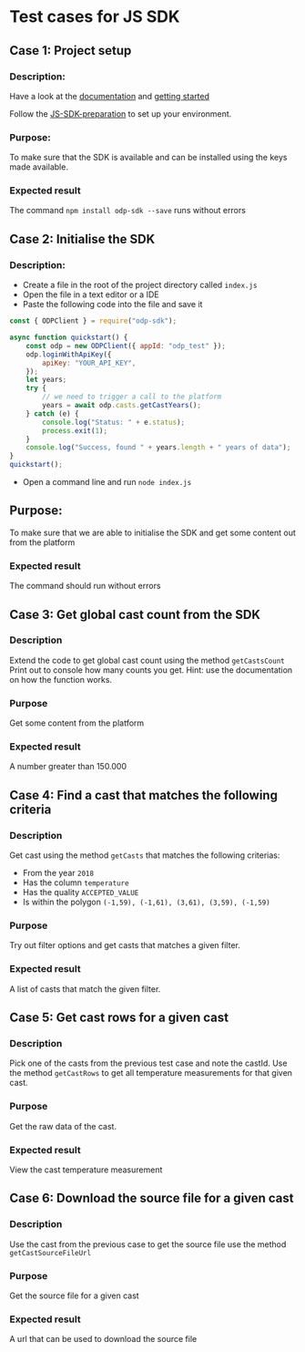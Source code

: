 # Test cases for JS SDK

## Case 1: Project setup

### Description:

Have a look at the [documentation](../docs/README.md) and [getting started](../README.md)

Follow the [JS-SDK-preparation](testPreparation.md) to set up your environment.

### Purpose:

To make sure that the SDK is available and can be installed using the keys made available.

### Expected result

The command `npm install odp-sdk --save` runs without errors

## Case 2: Initialise the SDK

### Description:

-   Create a file in the root of the project directory called `index.js`
-   Open the file in a text editor or a IDE
-   Paste the following code into the file and save it

```javascript
const { ODPClient } = require("odp-sdk");

async function quickstart() {
	const odp = new ODPClient({ appId: "odp_test" });
	odp.loginWithApiKey({
		apiKey: "YOUR_API_KEY",
	});
	let years;
	try {
		// we need to trigger a call to the platform
		years = await odp.casts.getCastYears();
	} catch (e) {
		console.log("Status: " + e.status);
		process.exit(1);
	}
	console.log("Success, found " + years.length + " years of data");
}
quickstart();
```

-   Open a command line and run `node index.js`

## Purpose:

To make sure that we are able to initialise the SDK and get some content out from the platform

### Expected result

The command should run without errors

## Case 3: Get global cast count from the SDK

### Description

Extend the code to get global cast count using the method `getCastsCount`
Print out to console how many counts you get. Hint: use the documentation on how the function works.

### Purpose

Get some content from the platform

### Expected result

A number greater than 150.000

## Case 4: Find a cast that matches the following criteria

### Description

Get cast using the method `getCasts` that matches the following criterias:

-   From the year `2018`
-   Has the column `temperature`
-   Has the quality `ACCEPTED_VALUE`
-   Is within the polygon `(-1,59), (-1,61), (3,61), (3,59), (-1,59)`

### Purpose

Try out filter options and get casts that matches a given filter.

### Expected result

A list of casts that match the given filter.

## Case 5: Get cast rows for a given cast

### Description

Pick one of the casts from the previous test case and note the castId.
Use the method `getCastRows` to get all temperature measurements for that given cast.

### Purpose

Get the raw data of the cast.

### Expected result

View the cast temperature measurement

## Case 6: Download the source file for a given cast

### Description

Use the cast from the previous case to get the source file use the method `getCastSourceFileUrl`

### Purpose

Get the source file for a given cast

### Expected result

A url that can be used to download the source file
